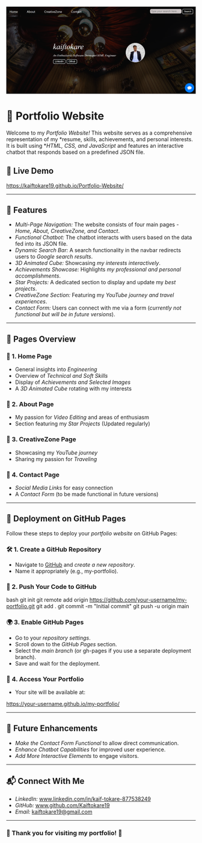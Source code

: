 ![Thumbnail-Image](Image.png)
# 🚀 Portfolio Website

Welcome to my *Portfolio Website!* This website serves as a comprehensive representation of my *resume, skills, achievements, and personal interests. It is built using **HTML, CSS, and JavaScript* and features an interactive chatbot that responds based on a predefined JSON file.

## 🔗 Live Demo
https://kaiftokare19.github.io/Portfolio-Website/

---

## 🎯 Features
- *Multi-Page Navigation:* The website consists of four main pages - *Home, About, CreativeZone, and Contact*.
- *Functional Chatbot:* The chatbot interacts with users based on the data fed into its JSON file.
- *Dynamic Search Bar:* A search functionality in the navbar redirects users to *Google search results*.
- *3D Animated Cube:* Showcasing *my interests interactively*.
- *Achievements Showcase:* Highlights *my professional and personal accomplishments*.
- *Star Projects:* A dedicated section to display and update my *best projects*.
- *CreativeZone Section:* Featuring my *YouTube journey and travel experiences*.
- *Contact Form:* Users can connect with me via a form (*currently not functional but will be in future versions*).

---

## 📌 Pages Overview

### 🔹 1. Home Page
- General insights into *Engineering*
- Overview of *Technical and Soft Skills*
- Display of *Achievements and Selected Images*
- A *3D Animated Cube* rotating with my interests

### 🔹 2. About Page
- My passion for *Video Editing* and areas of enthusiasm
- Section featuring my *Star Projects* (Updated regularly)

### 🔹 3. CreativeZone Page
- Showcasing my *YouTube journey*
- Sharing my passion for *Traveling*

### 🔹 4. Contact Page
- *Social Media Links* for easy connection
- A *Contact Form* (to be made functional in future versions)

---

## 🚀 Deployment on GitHub Pages

Follow these steps to deploy your *portfolio website* on GitHub Pages:

### 🛠 1. Create a GitHub Repository
- Navigate to [GitHub](https://github.com/) and *create a new repository*.
- Name it appropriately (e.g., my-portfolio).

### 📂 2. Push Your Code to GitHub
bash
git init
git remote add origin https://github.com/your-username/my-portfolio.git
git add .
git commit -m "Initial commit"
git push -u origin main


### 🌍 3. Enable GitHub Pages
- Go to your *repository settings*.
- Scroll down to the *GitHub Pages* section.
- Select the *main branch* (or gh-pages if you use a separate deployment branch).
- Save and wait for the deployment.

### 🔗 4. Access Your Portfolio
- Your site will be available at:

https://your-username.github.io/my-portfolio/


---

## 🔮 Future Enhancements
- *Make the Contact Form Functional* to allow direct communication.
- *Enhance Chatbot Capabilities* for improved user experience.
- *Add More Interactive Elements* to engage visitors.

---

## 📬 Connect With Me
- *LinkedIn:* www.linkedin.com/in/kaif-tokare-877538249
- *GitHub:* www.github.com/Kaiftokare19
- *Email:* kaiftokare19@gmail.com

---

### 🎉 Thank you for visiting my portfolio! 🚀
